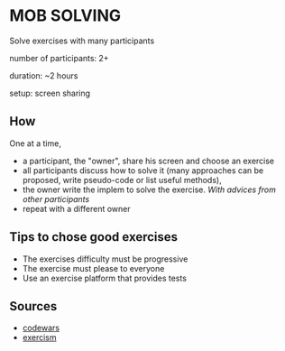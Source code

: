 # MOB SOLVING

Solve exercises with many participants

number of participants: 2+

duration: ~2 hours

setup: screen sharing

## How

One at a time, 
- a participant, the "owner", share his screen and choose an exercise
- all participants discuss how to solve it (many approaches can be proposed, write pseudo-code or list useful methods),
- the owner write the implem to solve the exercise. _With advices from other participants_
- repeat with a different owner

## Tips to chose good exercises

- The exercises difficulty must be progressive
- The exercise must please to everyone
- Use an exercise platform that provides tests

## Sources

- [codewars](https://www.codewars.com)
- [exercism](https://exercism.org)
